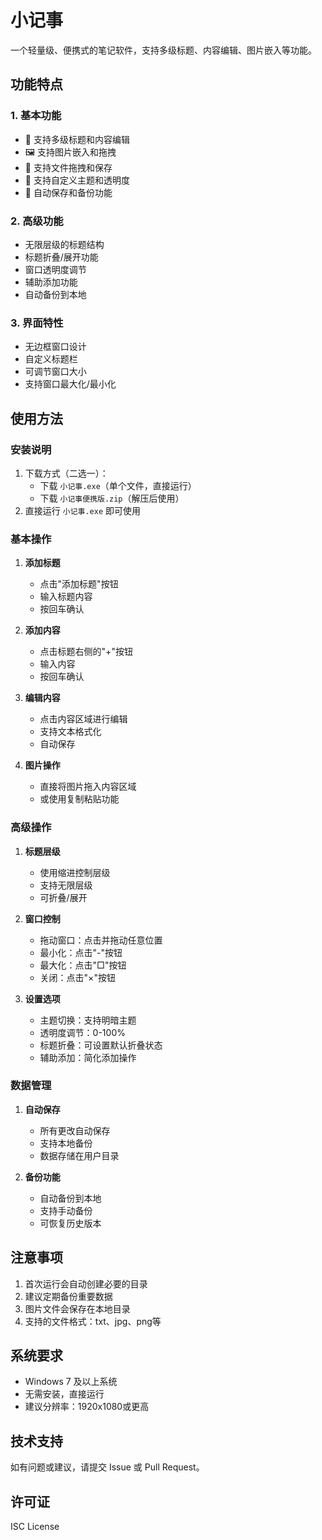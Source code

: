 # 小记事

一个轻量级、便携式的笔记软件，支持多级标题、内容编辑、图片嵌入等功能。

## 功能特点

### 1. 基本功能
- 📝 支持多级标题和内容编辑
- 🖼️ 支持图片嵌入和拖拽
- 📂 支持文件拖拽和保存
- 🎨 支持自定义主题和透明度
- 💾 自动保存和备份功能

### 2. 高级功能
- 无限层级的标题结构
- 标题折叠/展开功能
- 窗口透明度调节
- 辅助添加功能
- 自动备份到本地

### 3. 界面特性
- 无边框窗口设计
- 自定义标题栏
- 可调节窗口大小
- 支持窗口最大化/最小化

## 使用方法

### 安装说明
1. 下载方式（二选一）：
   - 下载 `小记事.exe`（单个文件，直接运行）
   - 下载 `小记事便携版.zip`（解压后使用）
2. 直接运行 `小记事.exe` 即可使用

### 基本操作
1. **添加标题**
   - 点击"添加标题"按钮
   - 输入标题内容
   - 按回车确认

2. **添加内容**
   - 点击标题右侧的"+"按钮
   - 输入内容
   - 按回车确认

3. **编辑内容**
   - 点击内容区域进行编辑
   - 支持文本格式化
   - 自动保存

4. **图片操作**
   - 直接将图片拖入内容区域
   - 或使用复制粘贴功能

### 高级操作
1. **标题层级**
   - 使用缩进控制层级
   - 支持无限层级
   - 可折叠/展开

2. **窗口控制**
   - 拖动窗口：点击并拖动任意位置
   - 最小化：点击"-"按钮
   - 最大化：点击"□"按钮
   - 关闭：点击"×"按钮

3. **设置选项**
   - 主题切换：支持明暗主题
   - 透明度调节：0-100%
   - 标题折叠：可设置默认折叠状态
   - 辅助添加：简化添加操作

### 数据管理
1. **自动保存**
   - 所有更改自动保存
   - 支持本地备份
   - 数据存储在用户目录

2. **备份功能**
   - 自动备份到本地
   - 支持手动备份
   - 可恢复历史版本

## 注意事项
1. 首次运行会自动创建必要的目录
2. 建议定期备份重要数据
3. 图片文件会保存在本地目录
4. 支持的文件格式：txt、jpg、png等

## 系统要求
- Windows 7 及以上系统
- 无需安装，直接运行
- 建议分辨率：1920x1080或更高

## 技术支持
如有问题或建议，请提交 Issue 或 Pull Request。

## 许可证
ISC License 